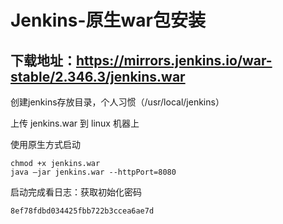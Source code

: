 # Jenkins-原生war包安装

## 下载地址：https://mirrors.jenkins.io/war-stable/2.346.3/jenkins.war

创建jenkins存放目录，个人习惯（/usr/local/jenkins）

上传 jenkins.war 到 linux 机器上

使用原生方式启动

```
chmod +x jenkins.war
java –jar jenkins.war --httpPort=8080
```

启动完成看日志：获取初始化密码

```
8ef78fdbd034425fbb722b3ccea6ae7d
```

